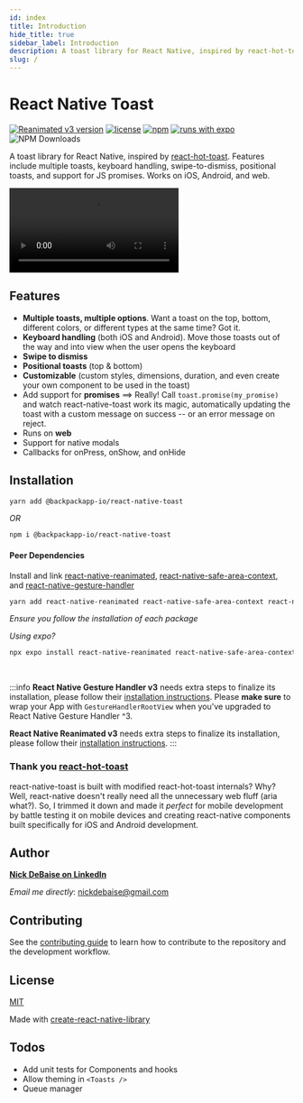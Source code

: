 ```yaml
---
id: index
title: Introduction
hide_title: true
sidebar_label: Introduction
description: A toast library for React Native, inspired by react-hot-toast. Features include multiple toasts, keyboard handling, swipe-to-dismiss, positional toasts, and support for JS promises. Works on iOS, Android, and web.
slug: /
---
```


<head>
  <title>React Native Toast</title>
</head>

# React Native Toast

[![Reanimated v3 version](https://img.shields.io/github/package-json/v/backpackapp-io/react-native-toast/master?label=Reanimated%20v3&style=flat-square)](https://www.npmjs.com/package/@backpackapp-io/react-native-toast)
[![license](https://img.shields.io/npm/l/@backpackapp-io/react-native-toast?style=flat-square)](https://www.npmjs.com/package/@backpackapp-io/react-native-toast) [![npm](https://img.shields.io/badge/types-included-blue?style=flat-square)](https://www.npmjs.com/package/@backpackapp-io/react-native-toast) [![runs with expo](https://img.shields.io/badge/Runs%20with%20Expo-4630EB.svg?style=flat-square&logo=EXPO&labelColor=f3f3f3&logoColor=000)](https://expo.io/) <br /> ![NPM Downloads](https://img.shields.io/npm/dw/%40backpackapp-io%2Freact-native-toast?style=flat-square)

A toast library for React Native, inspired by [react-hot-toast](https://react-hot-toast.com/docs). Features include multiple toasts, keyboard handling, swipe-to-dismiss, positional toasts, and support for JS promises. Works on iOS, Android, and web.

![video](https://user-images.githubusercontent.com/27066041/180588807-1ca73f29-56d7-4e44-ac0c-9f2e2cdeb94c.mp4)


## Features
- **Multiple toasts, multiple options**. Want a toast on the top, bottom, different colors, or different types at the same time? Got it.
- **Keyboard handling** (both iOS and Android). Move those toasts out of the way and into view when the user opens the keyboard
- **Swipe to dismiss**
- **Positional toasts** (top & bottom)
- **Customizable** (custom styles, dimensions, duration, and even create your own component to be used in the toast)
- Add support for **promises** ==> Really! Call `toast.promise(my_promise)` and watch react-native-toast work its magic, automatically updating the toast with a custom message on success -- or an error message on reject.
- Runs on **web**
- Support for native modals
- Callbacks for onPress, onShow, and onHide
## Installation
```bash
yarn add @backpackapp-io/react-native-toast
```
*OR*
```bash
npm i @backpackapp-io/react-native-toast
```
#### Peer Dependencies
Install and link [react-native-reanimated](https://docs.swmansion.com/react-native-reanimated/docs/fundamentals/getting-started/), [react-native-safe-area-context](https://github.com/th3rdwave/react-native-safe-area-context), and [react-native-gesture-handler](https://docs.swmansion.com/react-native-gesture-handler/docs/installation)

```sh
yarn add react-native-reanimated react-native-safe-area-context react-native-gesture-handler
```
*Ensure you follow the installation of each package*


*Using expo?*
```sh
npx expo install react-native-reanimated react-native-safe-area-context react-native-gesture-handler
```
<br />


:::info
**React Native Gesture Handler v3** needs extra steps to finalize its installation, please follow their [installation instructions](https://docs.swmansion.com/react-native-gesture-handler/docs/fundamentals/installation). Please **make sure** to wrap your App with `GestureHandlerRootView` when you've upgraded to React Native Gesture Handler ^3.

**React Native Reanimated v3** needs extra steps to finalize its installation, please follow their [installation instructions](https://docs.swmansion.com/react-native-reanimated/docs/fundamentals/getting-started).
:::

### Thank you [react-hot-toast](https://react-hot-toast.com)

react-native-toast is built with modified react-hot-toast internals? Why? Well, react-native doesn't really need all the unnecessary web fluff (aria what?). So, I trimmed it down and made it *perfect* for mobile development by battle testing it on mobile devices and creating react-native components built specifically for iOS and Android development.


## Author
**[Nick DeBaise on LinkedIn](https://www.linkedin.com/in/nick-debaise/)**

*Email me directly*: nickdebaise@gmail.com


## Contributing
See the [contributing guide](https://github.com/backpackapp-io/react-native-toast/blob/master/CONTRIBUTING.md) to learn how to contribute to the repository and the development workflow.

## License
[MIT](https://github.com/backpackapp-io/react-native-toast/blob/master/LICENSE)

Made with [create-react-native-library](https://github.com/callstack/react-native-builder-bob)

## Todos

- Add unit tests for Components and hooks
- Allow theming in `<Toasts />`
- Queue manager
